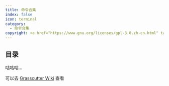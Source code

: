 ```yaml
---
title: 命令合集
index: false
icon: terminal
category:
  - 命令合集
copyright: <a href="https://www.gnu.org/licenses/gpl-3.0.zh-cn.html" target="_blank">GPL-3.0 协议</a>&nbsp;版权所有 © 2023 <a href="https://github.com/btjawa/BGP-docs" target="_blank">btjawa</a>
---
```

## 目录

咕咕咕...

可以去 [Grasscutter Wiki](https://github.com/Grasscutters/Grasscutter/wiki) 查看